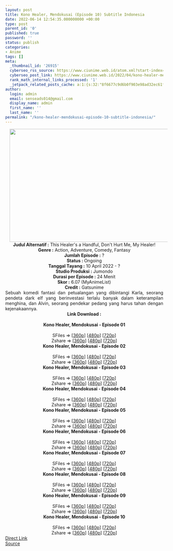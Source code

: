 ```yaml
---
layout: post
title: Kono Healer, Mendokusai (Episode 10) Subtitle Indonesia
date: 2022-06-14 12:54:35.000000000 +00:00
type: post
parent_id: '0'
published: true
password: ''
status: publish
categories:
- Anime
tags: []
meta:
  _thumbnail_id: '26915'
  cyberseo_rss_source: https://www.ciunime.web.id/atom.xml?start-index=1
  cyberseo_post_link: https://www.ciunime.web.id/2022/04/kono-healer-mendokusai-subtitle.html
  rank_math_internal_links_processed: '1'
  _jetpack_related_posts_cache: a:1:{s:32:"8f6677c9d6b0f903e98ad32ec61f8deb";a:2:{s:7:"expires";i:1658652624;s:7:"payload";a:3:{i:0;a:1:{s:2:"id";i:27096;}i:1;a:1:{s:2:"id";i:27005;}i:2;a:1:{s:2:"id";i:27003;}}}}
author:
  login: admin
  email: senseads014@gmail.com
  display_name: admin
  first_name: ''
  last_name: ''
permalink: "/kono-healer-mendokusai-episode-10-subtitle-indonesia/"
---
```

<div class="separator" style="clear: both; text-align: center;"><a href="https://blogger.googleusercontent.com/img/b/R29vZ2xl/AVvXsEgPIoKhkgZxgRYd-077OQU0XME6B4gOhfiqYD06XLdOlykc3HFzoeuoxU8IKg_cN5LaEOGbXOdAgzq9MnazPKAzpiMsUtUbDb7wKMJkYLmqAYGloEqvwM2DsHDLvGC6IxUQlar47Oe3-7cQw9pJSkm6ZGHNa4y2aOHxKe2RMB8LDRHrTMiiSon4th7O/s1280/Kono%20Healer,%20Mendokusai.jpg" style="margin-left: 1em; margin-right: 1em;"><img border="0" data-original-height="720" data-original-width="1280" height="360" src="{{ site.baseurl }}/assets/2022/06/Kono%20Healer,%20Mendokusai.jpg" width="640" /></a></div>
<div class="separator" style="clear: both; text-align: center;"></div>
<div style="text-align: center;"><b>Judul</b><b><b> Alternatif</b> :</b> This Healer's a Handful,&nbsp;Don't Hurt Me, My Healer!</div>
<div style="text-align: center;"><b><b>Genre :</b></b> Action, Adventure, Comedy, Fantasy</div>
<div style="text-align: center;"><b>Jumlah Episode :</b> ?<br /><b>Status :&nbsp;</b>Ongoing<br /><b>Tanggal Tayang :</b> 10 April&nbsp;2022 - ?<br /><b>Studio Produksi :</b>&nbsp;Jumondo<br /><b>Durasi per Episode :</b> 24 Menit</div>
<div style="text-align: center;"><b>Skor :</b> 6.07 (MyAnimeList)</div>
<div style="text-align: center;"><b>Credit :</b>&nbsp;Gatsunime</div>
<div style="text-align: center;"></div>
<div style="text-align: justify;">Sebuah komedi fantasi dan petualangan yang dibintangi Karla, seorang pendeta dark elf yang berinvestasi terlalu banyak dalam keterampilan menghina, dan Alvin, seorang pendekar pedang yang harus tahan dengan kejenakaannya.</div>
<div style="text-align: justify;"></div>
<div style="text-align: justify;"></div>
<div style="text-align: center;">
<div style="text-align: center;">
<div style="text-align: left;">
<div style="text-align: center;"><b>Link Download :</b></div>
<div style="text-align: center;"><b><br /></b></div>
<div style="text-align: center;"><span style="text-align: left;"><b>Kono Healer, Mendokusai&nbsp;</b></span><b>- Episode 01</b></div>
<div style="text-align: center;"><b><br /></b></div>
<div style="text-align: center;">SFiles =&gt; [<a href="http://www.solidfiles.com/v/W8Vwezp7g3qmd" target="_blank" rel="noopener">360p</a>] [<a href="http://www.solidfiles.com/v/AWXkgkmzDWagW" target="_blank" rel="noopener">480p</a>] [<a href="http://www.solidfiles.com/v/2dXZ35ADqrxxw" target="_blank" rel="noopener">720p</a>]</div>
<div style="text-align: center;">Zshare =&gt; [<a href="https://www84.zippyshare.com/v/MiCnCkv8/file.html" target="_blank" rel="noopener">360p</a>] [<a href="https://www84.zippyshare.com/v/WVNgRxN6/file.html" target="_blank" rel="noopener">480p</a>] [<a href="https://www84.zippyshare.com/v/crrUmDH2/file.html" target="_blank" rel="noopener">720p</a>]</div>
<div style="text-align: center;"></div>
<div style="text-align: center;">
<div><span style="text-align: left;"><b>Kono Healer, Mendokusai&nbsp;</b></span><b>- Episode 02</b></div>
<div><b><br /></b></div>
<div>SFiles =&gt; [<a href="http://www.solidfiles.com/v/YLegkx4nymkg5" target="_blank" rel="noopener">360p</a>] [<a href="http://www.solidfiles.com/v/zeV5M7LW6P2NN" target="_blank" rel="noopener">480p</a>] [<a href="http://www.solidfiles.com/v/VKWZkXqP3Lkkq" target="_blank" rel="noopener">720p</a>]</div>
<div>Zshare =&gt; [<a href="https://www82.zippyshare.com/v/aIjvh0hE/file.html" target="_blank" rel="noopener">360p</a>] [<a href="https://www82.zippyshare.com/v/nhwAAh9V/file.html" target="_blank" rel="noopener">480p</a>] [<a href="https://www82.zippyshare.com/v/ChjE2tV2/file.html" target="_blank" rel="noopener">720p</a>]</div>
<div></div>
<div>
<div><span style="text-align: left;"><b>Kono Healer, Mendokusai&nbsp;</b></span><b>- Episode 03</b></div>
<div><b><br /></b></div>
<div>SFiles =&gt; [<a href="http://www.solidfiles.com/v/BVpDymBp8Mxw2" target="_blank" rel="noopener">360p</a>] [<a href="http://www.solidfiles.com/v/pdZaWBZWDapqR" target="_blank" rel="noopener">480p</a>] [<a href="http://www.solidfiles.com/v/GWMNGp7pWvLqM" target="_blank" rel="noopener">720p</a>]</div>
<div>Zshare =&gt; [<a href="https://www7.zippyshare.com/v/t0unz2pK/file.html" target="_blank" rel="noopener">360p</a>] [<a href="https://www7.zippyshare.com/v/kOV5QmKR/file.html" target="_blank" rel="noopener">480p</a>] [<a href="https://www7.zippyshare.com/v/yAorglCM/file.html" target="_blank" rel="noopener">720p</a>]</div>
</div>
<div></div>
<div>
<div><span style="text-align: left;"><b>Kono Healer, Mendokusai&nbsp;</b></span><b>- Episode 04</b></div>
<div><b><br /></b></div>
<div>SFiles =&gt; [<a href="http://www.solidfiles.com/v/y6kLxZ5XMYqPw" target="_blank" rel="noopener">360p</a>] [<a href="http://www.solidfiles.com/v/g68LxNPkedD5a" target="_blank" rel="noopener">480p</a>] [<a href="http://www.solidfiles.com/v/g68Lx67kkV7MG" target="_blank" rel="noopener">720p</a>]</div>
<div>Zshare =&gt; [<a href="https://www26.zippyshare.com/v/RK0DETPF/file.html" target="_blank" rel="noopener">360p</a>] [<a href="https://www26.zippyshare.com/v/W4bTaIfU/file.html" target="_blank" rel="noopener">480p</a>] [<a href="https://www26.zippyshare.com/v/RUZNoNVy/file.html" target="_blank" rel="noopener">720p</a>]</div>
</div>
<div></div>
<div>
<div><span style="text-align: left;"><b>Kono Healer, Mendokusai&nbsp;</b></span><b>- Episode 05</b></div>
<div><b><br /></b></div>
<div>SFiles =&gt; [<a href="http://www.solidfiles.com/v/MWvYQ4v2jqMwp" target="_blank" rel="noopener">360p</a>] [<a href="http://www.solidfiles.com/v/BVemPvL33ngYP" target="_blank" rel="noopener">480p</a>] [<a href="http://www.solidfiles.com/v/MWvYQA3WnRYwx" target="_blank" rel="noopener">720p</a>]</div>
<div>Zshare =&gt; [<a href="https://www24.zippyshare.com/v/baBSdKap/file.html" target="_blank" rel="noopener">360p</a>] [<a href="https://www24.zippyshare.com/v/Dic3Itws/file.html" target="_blank" rel="noopener">480p</a>] [<a href="https://www24.zippyshare.com/v/pAXVkVWH/file.html" target="_blank" rel="noopener">720p</a>]</div>
</div>
<div></div>
<div>
<div><span style="text-align: left;"><b>Kono Healer, Mendokusai&nbsp;</b></span><b>- Episode 06</b></div>
<div><b><br /></b></div>
<div>SFiles =&gt; [<a href="https://www.mp4upload.com/59g6f16564ec" target="_blank" rel="noopener">360p</a>] [<a href="https://www.mp4upload.com/1ifirak4l96z" target="_blank" rel="noopener">480p</a>] [<a href="https://www.mp4upload.com/k2m33nq4kogf" target="_blank" rel="noopener">720p</a>]</div>
<div>Zshare =&gt; [<a href="https://www45.zippyshare.com/v/0p4XvFYu/file.html" target="_blank" rel="noopener">360p</a>] [<a href="https://www45.zippyshare.com/v/fa7P3TCb/file.html" target="_blank" rel="noopener">480p</a>] [<a href="https://www45.zippyshare.com/v/tJnE72kZ/file.html" target="_blank" rel="noopener">720p</a>]</div>
</div>
<div></div>
<div>
<div><span style="text-align: left;"><b>Kono Healer, Mendokusai&nbsp;</b></span><b>- Episode 07</b></div>
<div><b><br /></b></div>
<div>SFiles =&gt; [<a href="http://www.solidfiles.com/v/jQzvj4dYp5pxZ" target="_blank" rel="noopener">360p</a>] [<a href="http://www.solidfiles.com/v/78xKaz67Z2KZ2" target="_blank" rel="noopener">480p</a>] [<a href="http://www.solidfiles.com/v/qdXzGk72a2xwa" target="_blank" rel="noopener">720p</a>]</div>
<div>Zshare =&gt; [<a href="https://www118.zippyshare.com/v/GdnV5zNA/file.html" target="_blank" rel="noopener">360p</a>] [<a href="https://www118.zippyshare.com/v/8CQfYEp0/file.html" target="_blank" rel="noopener">480p</a>] [<a href="https://www118.zippyshare.com/v/LAyNl0kc/file.html" target="_blank" rel="noopener">720p</a>]</div>
</div>
<div></div>
<div>
<div><span style="text-align: left;"><b>Kono Healer, Mendokusai&nbsp;</b></span><b>- Episode 08</b></div>
<div><b><br /></b></div>
<div>SFiles =&gt; [<a href="http://www.solidfiles.com/v/YPBM8kmXyx8kN" target="_blank" rel="noopener">360p</a>] [<a href="http://www.solidfiles.com/v/RPBpKazRkMxvX" target="_blank" rel="noopener">480p</a>] [<a href="http://www.solidfiles.com/v/5MKjarzGYjyeW" target="_blank" rel="noopener">720p</a>]</div>
<div>Zshare =&gt; [<a href="https://www107.zippyshare.com/v/dzWGYBCN/file.html" target="_blank" rel="noopener">360p</a>] [<a href="https://www107.zippyshare.com/v/ZzHOeMMU/file.html" target="_blank" rel="noopener">480p</a>] [<a href="https://www107.zippyshare.com/v/Ybm6KLqh/file.html" target="_blank" rel="noopener">720p</a>]</div>
</div>
<div></div>
<div>
<div><span style="text-align: left;"><b>Kono Healer, Mendokusai&nbsp;</b></span><b>- Episode 09</b></div>
<div><b><br /></b></div>
<div>SFiles =&gt; [<a href="http://www.solidfiles.com/v/y58dVkDGGknKv" target="_blank" rel="noopener">360p</a>] [<a href="http://www.solidfiles.com/v/ZxBA5KD8mzQqk" target="_blank" rel="noopener">480p</a>] [<a href="http://www.solidfiles.com/v/6z5Ag4RxdkQZ4" target="_blank" rel="noopener">720p</a>]</div>
<div>Zshare =&gt; [<a href="https://www106.zippyshare.com/v/Gtx8AMvz/file.html" target="_blank" rel="noopener">360p</a>] [<a href="https://www106.zippyshare.com/v/RYDEj7Lg/file.html" target="_blank" rel="noopener">480p</a>] [<a href="https://www106.zippyshare.com/v/lceY7xdR/file.html" target="_blank" rel="noopener">720p</a>]</div>
</div>
<div></div>
<div>
<div><span style="text-align: left;"><b>Kono Healer, Mendokusai&nbsp;</b></span><b>- Episode 10</b></div>
<div><b><br /></b></div>
<div>SFiles =&gt; [<a href="http://www.solidfiles.com/v/DVYd7L7vdWNdR" target="_blank" rel="noopener">360p</a>] [<a href="http://www.solidfiles.com/v/A3zY8zwvV7mdG" target="_blank" rel="noopener">480p</a>] [<a href="http://www.solidfiles.com/v/KgrByBz5mk3R2" target="_blank" rel="noopener">720p</a>]</div>
<div>Zshare =&gt; [<a href="https://www71.zippyshare.com/v/4rHuRpnF/file.html" target="_blank" rel="noopener">360p</a>] [<a href="https://www71.zippyshare.com/v/JczreNOM/file.html" target="_blank" rel="noopener">480p</a>] [<a href="https://www71.zippyshare.com/v/engogSbs/file.html" target="_blank" rel="noopener">720p</a>]</div>
</div>
</div>
</div>
</div>
</div>
<link rel="stylesheet" href="https://cdnjs.cloudflare.com/ajax/libs/font-awesome/4.7.0/css/font-awesome.min.css" />
<div class="divbtn"> <a href="https://handymansurrender.com/fihup8buzv?key=94550f7ce39444073321dde3b8782f97" class="btn"><i class="fa fa-download"></i> Direct Link</a> <br /><a href="https://www.ciunime.web.id/2022/04/kono-healer-mendokusai-subtitle.html">Source</a> </div>

